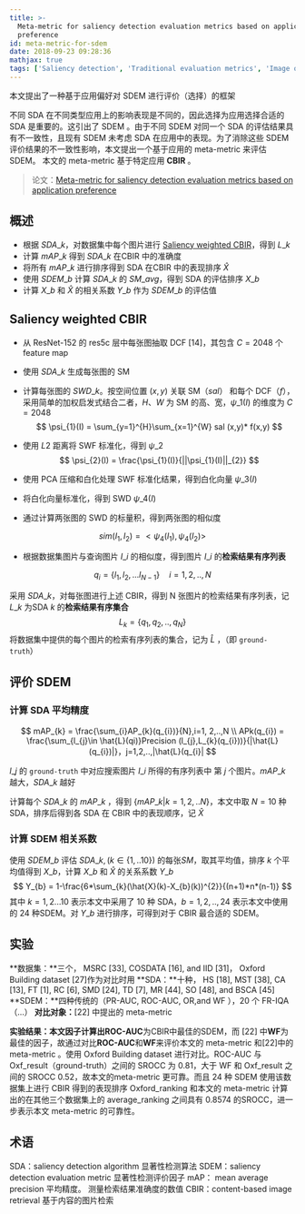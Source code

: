 ```yaml
---
title: >-
  Meta-metric for saliency detection evaluation metrics based on application
  preference
id: meta-metric-for-sdem
date: 2018-09-23 09:28:36
mathjax: true
tags: ['Saliency detection', 'Traditional evaluation metrics', 'Image quality assessment', 'Content-based image retrieval']
---
```


本文提出了一种基于应用偏好对 SDEM 进行评价（选择）的框架

<!-- more -->

不同 SDA 在不同类型应用上的影响表现是不同的，因此选择为应用选择合适的 SDA 是重要的。这引出了 SDEM 。由于不同 SDEM 对同一个 SDA 的评估结果具有不一致性，且现有 SDEM 未考虑 SDA 在应用中的表现。为了消除这些 SDEM 评价结果的不一致性影响，本文提出一个基于应用的 meta-metric 来评估 SDEM。	本文的 meta-metric 基于特定应用 **CBIR** 。

> 论文：[Meta-metric for saliency detection evaluation metrics based on application preference](https://doi.org/10.1007/s11042-018-5863-2)



## 概述

* 根据 $SDA\_{k}$，对数据集中每个图片进行 [Saliency weighted CBIR](#Saliency-weighted-CBIR)，得到 $L\_{k}$
* 计算 $mAP\_{k}$ 得到 $SDA\_{k}$ 在CBIR 中的准确度
* 将所有 $mAP\_{k}$ 进行排序得到 SDA 在CBIR 中的表现排序 $\hat{X}$
* 使用 $SDEM\_{b}$ 计算 $SDA\_{k}$ 的 $SM\_{avg}$，得到 SDA 的评估排序 $X\_{b}$
* 计算 $X\_{b}$ 和 $\hat{X}$  的相关系数 $Y\_{b}$ 作为 $SDEM\_{b}$ 的评估值



## Saliency weighted CBIR

* 从 ResNet-152 的 res5c 层中每张图抽取 DCF [14]，其包含 $C=2048$ 个 feature map

* 使用  $SDA\_{k}$ 生成每张图的 SM 

* 计算每张图的 $SWD\_{k}$。按空间位置 $(x,y)$ 关联 SM（$sal$） 和每个 DCF（$f$），采用简单的加权启发式结合二者，$H$、$W$ 为 SM 的高、宽，$\psi\_{1}(I)$ 的维度为 $C=2048$
$$
  \psi_{1}(I) = \sum_{y=1}^{H}\sum_{x=1}^{W} sal (x,y)* f(x,y)
$$

* 使用 $L2$ 距离将 SWF 标准化，得到 $\psi\_{2}$
$$
  \psi_{2}(I) = \frac{\psi_{1}(I)}{||\psi_{1}(I)||_{2}}
$$

* 使用 PCA 压缩和白化处理 SWF 标准化结果，得到白化向量 $\psi\_{3}(I)$
* 将白化向量标准化，得到 SWD $\psi\_{4}(I)$

* 通过计算两张图的 SWD 的标量积，得到两张图的相似度

$$
sim (I_{1}, I_{2}) = <\psi_{4}(I_{1}),\psi_{4}(I_{2})>
$$

* 根据数据集图片与查询图片 $I\_{i}$ 的相似度，得到图片 $I\_{i}$ 的**检索结果有序列表**

$$
q_{i} = \{l_{1}, l_{2}, ...l_{N-1} \}\quad i=1,2,..,N
$$

采用 $SDA\_{k}$，对每张图进行上述 CBIR，得到 N 张图片的检索结果有序列表，记 $L\_{k}$ 为SDA $k$ 的**检索结果有序集合**
$$
L_{k} = \{q_{1},q_{2},..,q_{N}\}
$$
将数据集中提供的每个图片的检索有序列表的集合，记为 $\hat{L}$ ，（即 `ground-truth`）



## 评价 SDEM

### 计算 SDA 平均精度

$$
mAP_{k} = \frac{\sum_{i}AP_{k}(q_{i})}{N},i=1, 2,..,N \\
APk(q_{i}) = \frac{\sum_{l_{j}\in \hat{L}(qi)}Precision (l_{j},L_{k}(q_{i}))}{|\hat{L}(q_{i})|}，j=1,2,..,|\hat{L}(q_{i}|
$$

$l\_{j}$ 的 `ground-truth` 中对应搜索图片 $I\_{i}$ 所得的有序列表中 第 $j$ 个图片。$mAP\_{k}$ 越大，$SDA\_{k}$ 越好

计算每个 $SDA\_{k}$ 的 $mAP\_{k}$ ，得到 $\{mAP\_{k} |k=1,2,..N\}$，本文中取 $N=10$ 种SDA，排序后得到各 SDA 在 CBIR 中的表现顺序，记 $\hat{X}$



### 计算 SDEM 相关系数

使用 $SDEM\_{b}$ 评估 $SDA\_{k}, (k\in\{1,..10\})$ 的每张$SM$，取其平均值，排序 $k$ 个平均值得到 $X\_{b}$，计算 $X\_{b}$ 和 $\hat{X}$ 的关系系数 $Y\_{b}$
$$
Y_{b} = 1-\frac{6*\sum_{k}(\hat{X}(k)-X_{b}(k))^{2}}{(n+1)*n*(n-1)}
$$
其中 $k=1, 2...10$ 表示本文中采用了 10 种 SDA，$b=1,2,..,24$ 表示本文中使用的 24 种SDEM。对 $Y\_{b}$ 进行排序，可得到对于 CBIR 最合适的 SDEM。



## 实验

**数据集：**三个， MSRC [33], COSDATA [16], and IID [31]， Oxford Building dataset [27]作为对比时用
**SDA：**十种， HS [18], MST [38], CA [13], FT [1], RC [6], SMD [24], TD [7], MR [44], SO [48], and BSCA [45]
**SDEM：**四种传统的（PR-AUC, ROC-AUC, OR,and WF ），20 个 FR-IQA（...）
**对比对象：**[22] 中提出的 meta-metric 

**实验结果：**本文因子计算出**ROC-AUC**为CBIR中最佳的SDEM，而 [22] 中**WF**为最佳的因子，故通过对比**ROC-AUC**和**WF**来评价本文的 meta-metric 和[22]中的 meta-metric 。使用 Oxford Building dataset 进行对比。ROC-AUC 与 Oxf_result（ground-truth）之间的 SROCC 为 0.81，大于 WF 和 Oxf_result 之间的 SROCC 0.52，故本文的meta-metric 更可靠。而且 24 种 SDEM 使用该数据集上进行 CBIR 得到的表现排序 Oxford_ranking 和本文的 meta-metric 计算出的在其他三个数据集上的 average_ranking 之间具有 0.8574 的SROCC，进一步表示本文 meta-metric 的可靠性。



## 术语
SDA：saliency detection algorithm 显著性检测算法
SDEM：saliency detection evaluation metric 显著性检测评价因子
mAP： mean average precision 平均精度。 测量检索结果准确度的数值
CBIR：content-based image retrieval 基于内容的图片检索
